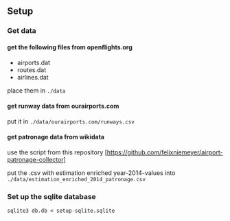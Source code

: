 ## Setup

### Get data 
#### get the following files from openflights.org
- airports.dat
- routes.dat
- airlines.dat

place them in ```./data```

#### get runway data from ourairports.com
put it in ```./data/ourairports.com/runways.csv```

#### get patronage data from wikidata
use the script from this repository
[https://github.com/felixniemeyer/airport-patronage-collector]

put the .csv with estimation enriched year-2014-values into 
```./data/estimation_enriched_2014_patronage.csv```

### Set up the sqlite database
```sqlite3 db.db < setup-sqlite.sqlite```


